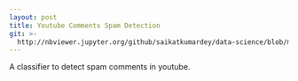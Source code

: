 ```yaml
---
layout: post
title: Youtube Comments Spam Detection
git: >-
  http://nbviewer.jupyter.org/github/saikatkumardey/data-science/blob/master/youtube-spam-detection/YouTube-Spam-Collection-v1/youtube-comments-spam-detection.ipynb
---
```


A classifier to detect spam comments in youtube.
